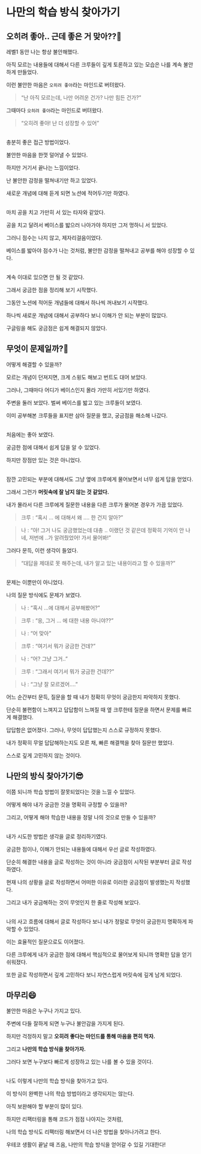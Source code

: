 # 나만의 학습 방식 찾아가기
## 오히려 좋아.. 근데 좋은 거 맞아??😬

레벨1 동안 나는 항상 불안해했다.

아직 모르는 내용들에 대해서 다른 크루들이 깊게 토론하고 있는 모습은 나를 계속 불안하게 만들었다.

이런 불안한 마음은 `오히려 좋아`라는 마인드로 버텨왔다.

> “난 아직 모르는데, 나만 어려운 건가? 나만 힘든 건가?”
>

그때마다 `오히려 좋아`라는 마인드로 버텨왔다.

> “오히려 좋아! 난 더 성장할 수 있어”
>

<br>충분히 좋은 접근 방법이었다.

불안한 마음을 한껏 덜어낼 수 있었다.

하지만 거기서 끝나는 느낌이었다.

난 불안한 감정을 떨쳐내기만 하고 있었다.

새로운 개념에 대해 듣게 되면 노션에 적어두기만 하였다.

<br>마치 공을 치고 가만히 서 있는 타자와 같았다.

공을 치고 달려서 베이스를 밟으러 나아가야 하지만 그저 멍하니 서 있었다.

그러니 점수는 나지 않고, 제자리걸음이었다.

베이스를 밟아야 점수가 나는 것처럼, 불안한 감정을 떨쳐내고 공부를 해야 성장할 수 있다.

<br>계속 이대로 있으면 안 될 것 같았다.

그래서 궁금한 점을 정리해 보기 시작했다.

그동안 노션에 적어둔 개념들에 대해서 하나씩 꺼내보기 시작했다.

하나씩 새로운 개념에 대해서 공부하다 보니 이해가 안 되는 부분이 많았다.

구글링을 해도 궁금점은 쉽게 해결되지 않았다.

## 무엇이 문제일까?🤔

어떻게 해결할 수 있을까?

모르는 개념이 던져지면, 크게 스윙도 해보고 번트도 대어 보았다.

그러나, 그때마다 어디가 베이스인지 몰라 가만히 서있기만 하였다.

주변을 둘러 보았다. 벌써 베이스를 밟고 있는 크루들이 보였다.

이미 공부해본 크루들을 표지판 삼아 질문을 했고, 궁금점을 해소해 나갔다.


<br>처음에는 좋아 보였다.

궁금한 점에 대해서 쉽게 답을 알 수 있었다.

하지만 장점만 있는 것은 아니었다.

<br>잠깐 고민되는 부분에 대해서도 그냥 옆에 크루에게 물어보면서 너무 쉽게 답을 얻었다.

그래서 그런가 **머릿속에 잘 남지 않는 것 같았다.**

내가 몰라서 다른 크루에게 질문한 내용을 다른 크루가 물어본 경우가 가끔 있었다.

> 크루 : “혹시 … 에 대해서 왜 …. 한 건지 알아?” 

> 나 : “아! 그거 나도 궁금했었는데 대충 .. 이랬던 것 같은데 정확히 기억이 안 나네, 저번에 ..가 알려줬었어! 가서 물어봐!”
>

그러다 문득, 이런 생각이 들었다.

> “대답을 제대로 못 해주는데, 내가 알고 있는 내용이라고 할 수 있을까?”
>

<br>문제는 이뿐만이 아니었다.

나의 질문 방식에도 문제가 보였다.

> 나 : “혹시 …에 대해서 공부해봤어?” 

> 크루 : “응, 그거 … 에 대한 내용 아니야??” 

> 나 : “어 맞아” 

> 크루 : “여기서 뭐가 궁금한 건데?” 

> 나 : “어? 그냥 그거..” 

> 크루 : “그래서 여기서 뭐가 궁금한 건데??” 

> 나 : “그냥 잘 모르겠어….”
>

어느 순간부터 문득, 질문을 할 때 내가 정확히 무엇이 궁금한지 파악하지 못했다.

단순히 불편함이 느껴지고 답답함이 느껴질 때 옆 크루한테 질문을 하면서 문제를 빠르게 해결했다.

답답함은 없어졌다. 그러나, 무엇이 답답했는지 스스로 규정하지 못했다.

내가 정확히 무얼 답답해하는지도 모른 채, 빠른 해결책을 찾아 질문만 했었다.

스스로 깊게 고민하지 않는 것이다.

## 나만의 방식 찾아가기😎

이쯤 되니까 학습 방법이 잘못되었다는 것을 느낄 수 있었다.

어떻게 해야 내가 궁금한 것을 명확히 규정할 수 있을까?

그리고, 어떻게 해야 학습한 내용을 정말 나의 것으로 만들 수 있을까?

<br>내가 시도한 방법은 생각을 글로 정리하기였다.

궁금한 점이나, 이해가 안되는 내용들에 대해서 우선 글로 작성하였다.

단순히 해결한 내용을 글로 작성하는 것이 아니라 궁금점이 시작된 부분부터 글로 작성하였다.

현재 나의 상황을 글로 작성하면서 어떠한 이유로 이러한 궁금점이 발생했는지 작성했다.

그리고 내가 궁금해하는 것이 무엇인지 한 줄로 작성해 보았다.

<br>나의 사고 흐름에 대해서 글로 작성하다 보니 내가 정말로 무엇이 궁금한지 명확하게 파악할 수 있었다.

이는 효율적인 질문으로도 이어졌다.

다른 크루에게 내가 궁금한 점에 대해서 핵심적으로 물어보게 되니까 명확한 답을 얻기 쉬워졌다.

또한 글로 작성하면서 깊게 고민하다 보니 자연스럽게 머릿속에 깊게 남게 되었다.

## 마무리😄

불안한 마음은 누구나 가지고 있다.

주변에 다들 잘하게 되면 누구나 불안감을 가지게 된다.

하지만 걱정하지 말고 **오히려 좋다는 마인드를 통해 마음을 편히 먹자.**

그리고 **나만의 학습 방식을 찾아가자.**

그러다 보면 누구보다 빠르게 성장하고 있는 나를 볼 수 있을 것이다.

<br>나도 이렇게 나만의 학습 방식을 찾아가고 있다.

이 방식이 완벽한 나의 학습 방법이라고 생각되지는 않는다.

아직 보완해야 할 부분이 많이 있다.

하지만 리팩터링을 통해 코드가 점점 나아지는 것처럼,

나의 학습 방식도 리팩터링 해보면서 더 나은 방법을 찾아나가려고 한다.

우테코 생활이 끝날 때 즈음, 나만의 학습 방식을 얻어갈 수 있길 기대한다!
